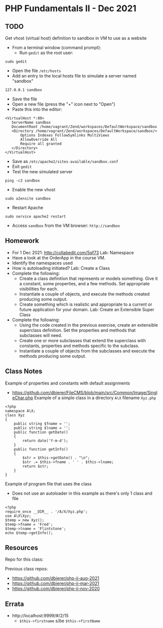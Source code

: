 # PHP Fundamentals II - Dec 2021

## TODO
Get vhost (virtual host) definition to sandbox in VM to use as a website
* From a terminal window (command prompt):
  * Run `gedit` as the root user:
```
sudo gedit
```
  * Open the file `/etc/hosts`
  * Add an entry to the local hosts file to simulate a server named "sandbox"
```
127.0.0.1 sandbox
```
  * Save the file
  * Open a new file (press the "+" icon next to "Open")
  * Paste this into the editor:
```
<VirtualHost *:80>
   ServerName sandbox
   DocumentRoot /home/vagrant/Zend/workspaces/DefaultWorkspace/sandbox
   <Directory /home/vagrant/Zend/workspaces/DefaultWorkspace/sandbox/>
       Options Indexes FollowSymlinks MultiViews
       AllowOverride All
       Require all granted
   </Directory>
</VirtualHost>
```
  * Save as `/etc/apache2/sites-available/sandbox.conf`
  * Exit `gedit`
  * Test the new simulated server
```
ping -c3 sandbox
```
  * Enable the new vhost
```
sudo a2ensite sandbox
```
  * Restart Apache
```
sudo service apache2 restart
```
  * Access `sandbox` from the VM browser: `http://sandbox`

## Homework
* For 1 Dec 2021: http://collabedit.com/5qf73
Lab: Namespace
* Have a look at the OrderApp in the course VM.
* Identify the namespaces used
* How is autoloading initiated?
Lab: Create a Class
* Complete the following:
  * Create a class definition that represents or models something. Give it a constant, some properties, and a few methods. Set appropriate visibilities for each.
  * Instantiate a couple of objects, and execute the methods created producing some output.
  * Create something which is realistic and appropriate to a current or future application for your domain.
Lab: Create an Extensible Super Class
* Complete the following:
  * Using the code created in the previous exercise, create an extensible superclass definition. Set the properties and methods that subclasses will need.
  * Create one or more subclasses that extend the superclass with constants, properties and methods specific to the subclass.
  * Instantiate a couple of objects from the subclasses and execute the methods producing some output.

## Class Notes
Example of properties and constants with default assignments
  * https://github.com/dbierer/FileCMS/blob/main/src/Common/Image/SingleChar.php
Example of a simple class in a directory `A\X` filename `Xyz.php`
```
<?php
namespace A\X;
class Xyz
{
	public string $fname = '';
	public string $lname = '';
	public function getDate()
	{
		return date('Y-m-d');
	}
	public function getInfo()
	{
		$str = $this->getDate() . "\n";
		$str .= $this->fname . ' ' . $this->lname;
		return $str;
	}
}
```
Example of program file that uses the class
* Does not use an autoloader in this example as there's only 1 class and file
```
<?php
require_once __DIR__ . '/A/X/Xyz.php';
use A\X\Xyz;
$temp = new Xyz();
$temp->fname = 'Fred';
$temp->lname = 'Flintstone';
echo $temp->getInfo();
```

## Resources
Repo for this class:

Previous class repos:
* https://github.com/dbierer/php-ii-aug-2021
* https://github.com/dbierer/php-ii-mar-2021
* https://github.com/dbierer/php-ii-nov-2020


## Errata
* http://localhost:9999/#/2/15
  * `$this->firstname` s/be `$this->firstName`
